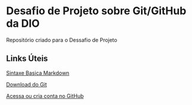 # Desafio de Projeto sobre Git/GitHub da DIO
Repositório criado para o Dessafio de Projeto

## Links Úteis
[Sintaxe Basica Markdown](https://www.markdownguide.org/basic-syntax/)

[Download do Git](https://git-scm.com/downloads)

[Acessa ou cria conta no GitHub](https://github.com/)
